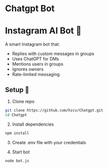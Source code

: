 # Chatgpt Bot

# Instagram AI Bot 🤖

A smart Instagram bot that:
- Replies with custom messages in groups
- Uses ChatGPT for DMs
- Mentions users in groups
- Ignores owners
- Rate-limited messaging

## Setup 🔧
1. Clone repo
```bash
git clone https://github.com/hzcv/Chatgpt.git
cd Chatgpt 
```
2. Install dependencies
```bash
npm install
```
3. Create .env file with your credentials

4. Start bot
```bash
node bot.js
